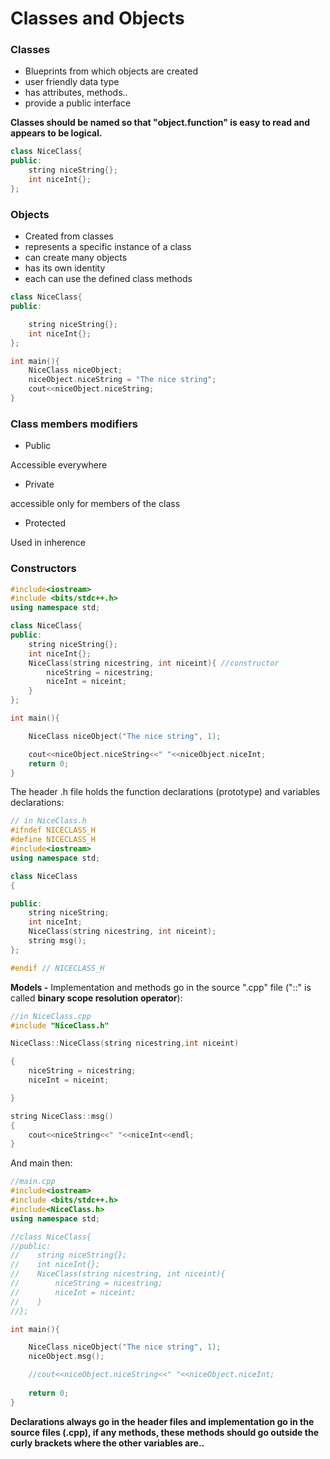 # Classes and Objects

### Classes

- Blueprints from which objects are created 
- user friendly data type
- has attributes, methods..
- provide  a public  interface 

**Classes should be named so that "object.function" is easy to read and appears to be logical.**

```C++
class NiceClass{
public:    
    string niceString{};
    int niceInt{};
};
```
### Objects

- Created from classes
- represents a specific instance of a class
- can create many objects
- has its own identity
- each can use the defined class methods

```C++
class NiceClass{
public:

    string niceString{};
    int niceInt{};
};

int main(){
    NiceClass niceObject;
    niceObject.niceString = "The nice string";
    cout<<niceObject.niceString;
}
```

### Class members modifiers

- Public 

Accessible everywhere

- Private

accessible only for members of the class

- Protected

Used in inherence 


### Constructors

```C++
#include<iostream>
#include <bits/stdc++.h>
using namespace std;

class NiceClass{
public:
    string niceString{};
    int niceInt{};
    NiceClass(string nicestring, int niceint){ //constructor
        niceString = nicestring;
        niceInt = niceint;
    }
};

int main(){

    NiceClass niceObject("The nice string", 1);

    cout<<niceObject.niceString<<" "<<niceObject.niceInt;
    return 0;
}
```
The header .h file holds the function declarations (prototype) and variables declarations:

```C++
// in NiceClass.h
#ifndef NICECLASS_H
#define NICECLASS_H
#include<iostream>
using namespace std;

class NiceClass
{

public:
    string niceString;
    int niceInt;
    NiceClass(string nicestring, int niceint);
    string msg();
};

#endif // NICECLASS_H
```
**Models -** Implementation and methods go in the source ".cpp" file ("::" is called **binary scope resolution operator**):

```C++
//in NiceClass.cpp
#include "NiceClass.h"

NiceClass::NiceClass(string nicestring,int niceint)

{
    niceString = nicestring;
    niceInt = niceint;

}

string NiceClass::msg()
{
    cout<<niceString<<" "<<niceInt<<endl;
}
```

And main then: 
```C++
//main.cpp
#include<iostream>
#include <bits/stdc++.h>
#include<NiceClass.h>
using namespace std;

//class NiceClass{
//public:
//    string niceString{};
//    int niceInt{};
//    NiceClass(string nicestring, int niceint){
//        niceString = nicestring;
//        niceInt = niceint;
//    }
//};

int main(){

    NiceClass niceObject("The nice string", 1);
    niceObject.msg();

    //cout<<niceObject.niceString<<" "<<niceObject.niceInt;
    
    return 0;
}
```

**Declarations always go in the header files and implementation go in the source files (.cpp), if any methods, these methods should go outside the curly brackets where the other variables are..**
